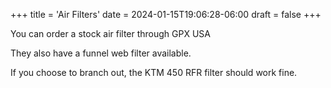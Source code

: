 +++
title = 'Air Filters'
date = 2024-01-15T19:06:28-06:00
draft = false
+++

You can order a stock air filter through GPX USA

They also have a funnel web filter available.

If you choose to branch out, the KTM 450 RFR filter should work fine.
